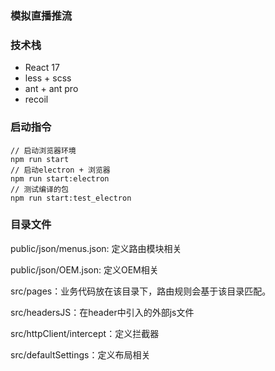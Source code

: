 ### 模拟直播推流

### 技术栈

- React 17 
- less + scss
- ant + ant pro
- recoil

### 启动指令

```shell
// 启动浏览器环境
npm run start
// 启动electron + 浏览器
npm run start:electron
// 测试编译的包
npm run start:test_electron
```

### 目录文件

public/json/menus.json: 定义路由模块相关

public/json/OEM.json: 定义OEM相关

src/pages：业务代码放在该目录下，路由规则会基于该目录匹配。

src/headersJS：在header中引入的外部js文件

src/httpClient/intercept：定义拦截器

src/defaultSettings：定义布局相关
